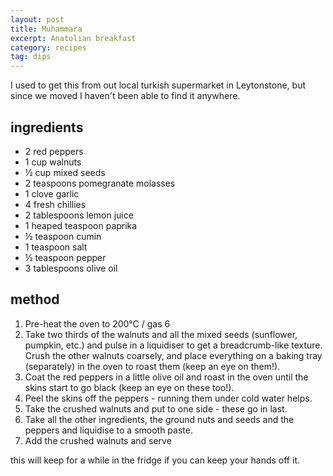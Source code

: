 ```yaml
---
layout: post
title: Muhammara
excerpt: Anatolian breakfast
category: recipes
tag: dips
---
```


I used to get this from out local turkish supermarket in Leytonstone, but since we moved I haven't been able to find it anywhere.

## ingredients

* 2 red peppers
* 1 cup walnuts
* &frac12; cup mixed seeds
* 2 teaspoons pomegranate molasses
* 1 clove garlic
* 4 fresh chillies
* 2 tablespoons lemon juice
* 1 heaped teaspoon paprika
* &frac12; teaspoon cumin
* 1 teaspoon salt
* &frac12; teaspoon pepper
* 3 tablespoons olive oil

## method

1. Pre-heat the oven to 200&deg;C / gas 6
2. Take two thirds of the walnuts and all the mixed seeds (sunflower, pumpkin, etc.) and pulse in a liquidiser to get a breadcrumb-like texture. Crush the other walnuts coarsely, and place everything on a baking tray (separately) in the oven to roast them (keep an eye on them!).
3. Coat the red peppers in a little olive oil and roast in the oven until the skins start to go black (keep an eye on these too!).
4. Peel the skins off the peppers - running them under cold water helps.
5. Take the crushed walnuts and put to one side - these go in last.
6. Take all the other ingredients, the ground nuts and seeds and the peppers and liquidise to a smooth paste.
7. Add the crushed walnuts and serve

this will keep for a while in the fridge if you can keep your hands off it.
